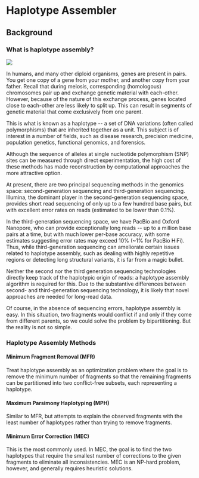 # Haplotype Assembler

## Background

### What is haplotype assembly?

<img src="https://i.gyazo.com/1aa1600c775fe41ce48283e7364cfe2a.png">

In humans, and many other diploid organisms, genes are present in pairs. You get one copy of a gene from your mother, and another copy from your father. Recall that during meiosis, corresponding (homologous) chromosomes pair up and exchange genetic material with each-other. However, because of the nature of this exchange process, genes located close to each-other are less likely to split up. This can result in segments of genetic material that come exclusively from one parent. 

This is what is known as a haplotype -- a set of DNA variations (often called polymorphisms) that are inherited together as a unit. This subject is of interest in a number of fields, such as disease research, precision medicine, population genetics, functional genomics, and forensics.

Although the sequence of alleles at single nucleotide polymorphism (SNP) sites can be measured through direct experimentation, the high cost of these methods has made reconstruction by computational approaches the more attractive option.

At present, there are two principal sequencing methods in the genomics space: second-generation sequencing and third-generation sequencing. Illumina, the dominant player in the second-generation sequencing space, provides short read sequencing of only up to a few hundred base pairs, but with excellent error rates on reads (estimated to be lower than 0.1%). 

In the third-generation sequencing space, we have PacBio and Oxford Nanopore, who can provide exceptionally long reads -- up to a million base pairs at a time, but with much lower per-base accuracy, with some estimates suggesting error rates may exceed 10% (~1% for PacBio HiFi). Thus, while third-generation sequencing can ameliorate certain issues related to haplotype assembly, such as dealing with highly repetitive regions or detecting long structural variants, it is far from a magic bullet.

Neither the second nor the third generation sequencing technologies directly keep track of the haplotypic origin of reads: a haplotype assembly algorithm is required for this. Due to the substantive differences between second- and third-generation sequencing technology, it is likely that novel approaches are needed for long-read data.

Of course, in the absence of sequencing errors, haplotype assembly is easy. In this situation, two fragments would conflict if and only if they come from different parents, so we could solve the problem by bipartitioning. But the reality is not so simple.

### Haplotype Assembly Methods

#### Minimum Fragment Removal (MFR)
Treat haplotype assembly as an optimization problem where the goal is to remove the minimum number of fragments so that the remaining fragments can be partitioned into two conflict-free subsets, each representing a haplotype.

#### Maximum Parsimony Haplotyping (MPH)
Similar to MFR, but attempts to explain the observed fragments with the least number of haplotypes rather than trying to remove fragments.

#### Minimum Error Correction (MEC)
This is the most commonly used. In MEC, the goal is to find the two haplotypes that require the smallest number of corrections to the given fragments to eliminate all inconsistencies. MEC is an NP-hard problem, however, and generally requires heuristic solutions.
